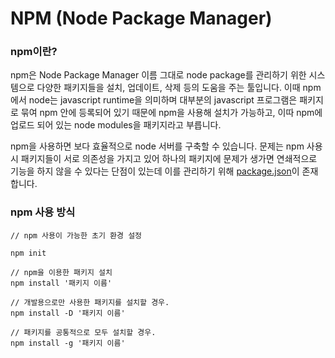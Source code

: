 # NPM (Node Package Manager)

### npm이란?

npm은 Node Package Manager 이름 그대로 node package를 관리하기 위한 시스템으로 다양한 패키지들을 설치, 업데이트, 삭제 등의 도움을 주는 툴입니다. 이때 npm에서 node는 javascript runtime을 의미하며 대부분의 javascript 프로그램은 패키지로 묶여 npm 안에 등록되어 있기 때문에 npm을 사용해 설치가 가능하고, 이따 npm에 업로드 되어 있는 node modules을 패키지라고 부릅니다.

npm을 사용하면 보다 효율적으로 node 서버를 구축할 수 있습니다. 문제는 npm 사용시 패키지들이 서로 의존성을 가지고 있어 하나의 패키지에 문제가 생가면 연쇄적으로 기능을 하지 않을 수 있다는 단점이 있는데 이를 관리하기 위해 [package.json](package.json-package-lock.json.md)이 존재합니다.

### npm 사용 방식

```
// npm 사용이 가능한 초기 환경 설정

npm init

// npm을 이용한 패키지 설치
npm install '패키지 이름'

// 개발용으로만 사용한 패키지를 설치할 경우.
npm install -D '패키지 이름'

// 패키지를 공통적으로 모두 설치할 경우.
npm install -g '패키지 이름'
```
